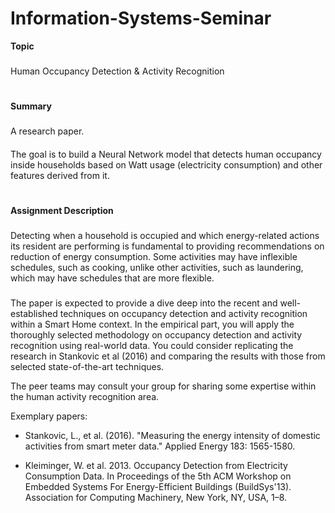 # Information-Systems-Seminar
**Topic**
###
Human Occupancy Detection & Activity Recognition
#
**Summary**
###
A research paper.
####
The goal is to build a Neural Network model that detects human occupancy inside households based on Watt usage (electricity consumption) and other features derived from it.
#
**Assignment Description**
###
Detecting when a household is occupied and which energy-related actions its resident are performing is fundamental to providing recommendations on reduction of energy consumption. Some activities may have inflexible schedules, such as cooking, unlike other activities, such as laundering, which may have schedules that are more flexible.
###
The paper is expected to provide a dive deep into the recent and well-established techniques on occupancy detection and activity recognition within a Smart Home context. In the empirical part, you will apply the thoroughly selected methodology on occupancy detection and activity recognition using real-world data. You could consider replicating the research in Stankovic et al (2016) and comparing the results with those from selected state-of-the-art techniques. 


The peer teams may consult your group for sharing some expertise within the human activity recognition area.

Exemplary papers:

* Stankovic, L., et al. (2016). "Measuring the energy intensity of domestic activities from smart meter data." Applied Energy 183: 1565-1580.

* Kleiminger, W. et al. 2013. Occupancy Detection from Electricity Consumption Data. In Proceedings of the 5th ACM Workshop on Embedded Systems For Energy-Efficient Buildings (BuildSys'13). Association for Computing Machinery, New York, NY, USA, 1–8.
